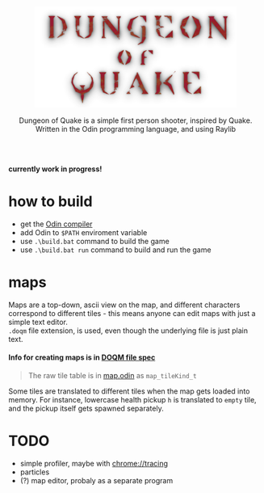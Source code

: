 <p align="center">
  <img src="/build/textures/dungeon_of_quake_logo.png" width="400">  
</p>

<p align="center">
  Dungeon of Quake is a simple first person shooter, inspired by Quake.
  </br>
  Written in the Odin programming language, and using Raylib
</p>
</br>
</br>

**currently work in progress!**

# how to build
- get the [Odin compiler](https://github.com/odin-lang/Odin)
- add Odin to `$PATH` enviroment variable
- use `.\build.bat` command to build the game  
- use `.\build.bat run` command to build and run the game  



# maps
Maps are a top-down, ascii view on the map, and different characters correspond to different
tiles - this means anyone can edit maps with just a simple text editor.  
`.doqm` file extension, is used, even though the underlying file is just plain text.
#### Info for creating maps is in [DOQM file spec](doqm_format_spec.md)  

> The raw tile table is in [map.odin](/doq/map.odin) as `map_tileKind_t`

Some tiles are translated to different tiles when the map gets loaded into memory. For instance, lowercase
health pickup `h` is translated to `empty` tile, and the pickup itself gets spawned separately.



# TODO
- simple profiler, maybe with [chrome://tracing](chrome://tracing)
- particles
- (?) map editor, probaly as a separate program
